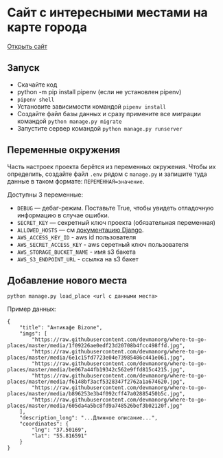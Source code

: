 # Сайт c интересными местами на карте города
[Открыть сайт](https://where-to-go-app.herokuapp.com/)
## Запуск

- Скачайте код
- python -m pip install pipenv (если не установлен pipenv)
- `pipenv shell`
- Установите зависимости командой `pipenv install`
- Создайте файл базы данных и сразу примените все миграции командой `python manage.py migrate`
- Запустите сервер командой `python manage.py runserver`


## Переменные окружения

Часть настроек проекта берётся из переменных окружения. Чтобы их определить, создайте файл `.env` рядом с `manage.py` и запишите туда данные в таком формате: `ПЕРЕМЕННАЯ=значение`.

Доступны 3 переменные:
- `DEBUG` — дебаг-режим. Поставьте True, чтобы увидеть отладочную информацию в случае ошибки.
- `SECRET_KEY` — секретный ключ проекта (обязательная переменная)
- `ALLOWED_HOSTS` — см [документацию Django](https://docs.djangoproject.com/en/3.1/ref/settings/#allowed-hosts).
- `AWS_ACCESS_KEY_ID` - aws id пользователя
- `AWS_SECRET_ACCESS_KEY` - aws серетный ключ пользователя
- `AWS_STORAGE_BUCKET_NAME` - имя s3 бакета
- `AWS_S3_ENDPOINT_URL` - ссылка на s3 бакет


## Добавление нового места
```
python manage.py load_place <url с данными места>
```
Пример данных:
```
{
    "title": "Антикафе Bizone",
    "imgs": [
        "https://raw.githubusercontent.com/devmanorg/where-to-go-places/master/media/1f09226ae0edf23d20708b4fcc498ffd.jpg",
        "https://raw.githubusercontent.com/devmanorg/where-to-go-places/master/media/6e1c15fd7723e04e73985486c441e061.jpg",
        "https://raw.githubusercontent.com/devmanorg/where-to-go-places/master/media/be067a44fb19342c562e9ffd815c4215.jpg",
        "https://raw.githubusercontent.com/devmanorg/where-to-go-places/master/media/f6148bf3acf5328347f2762a1a674620.jpg",
        "https://raw.githubusercontent.com/devmanorg/where-to-go-places/master/media/b896253e3b4f092cff47a02885450b5c.jpg",
        "https://raw.githubusercontent.com/devmanorg/where-to-go-places/master/media/605da4a5bc8fd9a748526bef3b02120f.jpg"
    ],
    "description_long": "...Длинное описание...",
    "coordinates": {
        "lng": "37.50169",
        "lat": "55.816591"
    }
}
```